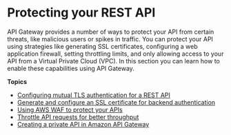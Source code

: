 # Protecting your REST API<a name="rest-api-protect"></a>

API Gateway provides a number of ways to protect your API from certain threats, like malicious users or spikes in traffic\. You can protect your API using strategies like generating SSL certificates, configuring a web application firewall, setting throttling limits, and only allowing access to your API from a Virtual Private Cloud \(VPC\)\. In this section you can learn how to enable these capabilities using API Gateway\.

**Topics**
+ [Configuring mutual TLS authentication for a REST API](rest-api-mutual-tls.md)
+ [Generate and configure an SSL certificate for backend authentication](getting-started-client-side-ssl-authentication.md)
+ [Using AWS WAF to protect your APIs](apigateway-control-access-aws-waf.md)
+ [Throttle API requests for better throughput](api-gateway-request-throttling.md)
+ [Creating a private API in Amazon API Gateway](apigateway-private-apis.md)